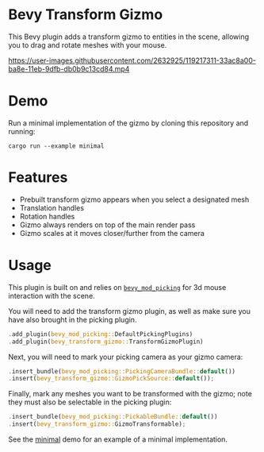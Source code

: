 # Bevy Transform Gizmo

This Bevy plugin adds a transform gizmo to entities in the scene, allowing you to drag and rotate meshes with your mouse.

https://user-images.githubusercontent.com/2632925/119217311-33ac8a00-ba8e-11eb-9dfb-db0b9c13cd84.mp4

# Demo

Run a minimal implementation of the gizmo by cloning this repository and running:

```shell
cargo run --example minimal
```

# Features

* Prebuilt transform gizmo appears when you select a designated mesh
* Translation handles
* Rotation handles
* Gizmo always renders on top of the main render pass
* Gizmo scales at it moves closer/further from the camera

# Usage

This plugin is built on and relies on [`bevy_mod_picking`](https://github.com/aevyrie/bevy_mod_picking) for 3d mouse interaction with the scene. 

You will need to add the transform gizmo plugin, as well as make sure you have also brought in the picking plugin.

```rust
.add_plugin(bevy_mod_picking::DefaultPickingPlugins)
.add_plugin(bevy_transform_gizmo::TransformGizmoPlugin)
```

Next, you will need to mark your picking camera as your gizmo camera:

```rust
.insert_bundle(bevy_mod_picking::PickingCameraBundle::default())
.insert(bevy_transform_gizmo::GizmoPickSource::default());
```

Finally, mark any meshes you want to be transformed with the gizmo; note they must also be selectable in the picking plugin:

```rust
.insert_bundle(bevy_mod_picking::PickableBundle::default())
.insert(bevy_transform_gizmo::GizmoTransformable);
```

See the [minimal](examples/minimal.rs) demo for an example of a minimal implementation.

